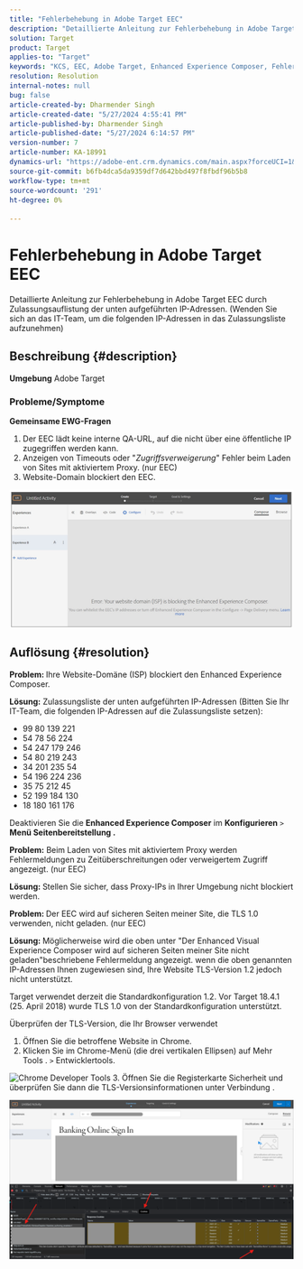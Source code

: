 ```yaml
---
title: "Fehlerbehebung in Adobe Target EEC"
description: "Detaillierte Anleitung zur Fehlerbehebung in Adobe Target EEC"
solution: Target
product: Target
applies-to: "Target"
keywords: "KCS, EEC, Adobe Target, Enhanced Experience Composer, Fehlerbehebung"
resolution: Resolution
internal-notes: null
bug: false
article-created-by: Dharmender Singh
article-created-date: "5/27/2024 4:55:41 PM"
article-published-by: Dharmender Singh
article-published-date: "5/27/2024 6:14:57 PM"
version-number: 7
article-number: KA-18991
dynamics-url: "https://adobe-ent.crm.dynamics.com/main.aspx?forceUCI=1&pagetype=entityrecord&etn=knowledgearticle&id=00f6b9ef-491c-ef11-840b-6045bd034c54"
source-git-commit: b6fb4dca5da9359df7d642bbd497f8fbdf96b5b8
workflow-type: tm+mt
source-wordcount: '291'
ht-degree: 0%

---
```


# Fehlerbehebung in Adobe Target EEC


Detaillierte Anleitung zur Fehlerbehebung in Adobe Target EEC durch Zulassungsauflistung der unten aufgeführten IP-Adressen. (Wenden Sie sich an das IT-Team, um die folgenden IP-Adressen in das Zulassungsliste aufzunehmen)

## Beschreibung {#description}


<b>Umgebung</b>
Adobe Target

### Probleme/Symptome

<b>Gemeinsame EWG-Fragen</b>
1. Der EEC lädt keine interne QA-URL, auf die nicht über eine öffentliche IP zugegriffen werden kann.
2. Anzeigen von Timeouts oder &quot;*Zugriffsverweigerung*&quot; Fehler beim Laden von Sites mit aktiviertem Proxy. (nur EEC)
3. Website-Domain blockiert den EEC.

![](assets/___02f6b9ef-491c-ef11-840b-6045bd034c54___.png)


## Auflösung {#resolution}


<b>Problem: </b>Ihre Website-Domäne (ISP) blockiert den Enhanced Experience Composer.

<b>Lösung:</b> Zulassungsliste der unten aufgeführten IP-Adressen (Bitten Sie Ihr IT-Team, die folgenden IP-Adressen auf die Zulassungsliste setzen):

- 99 80 139 221
- 54 78 56 224
- 54 247 179 246
- 54 80 219 243
- 34 201 235 54
- 54 196 224 236
- 35 75 212 45
- 52 199 184 130
- 18 180 161 176


Deaktivieren Sie die <b>Enhanced Experience Composer</b> im <b>Konfigurieren</b> `>` <b> Menü Seitenbereitstellung .</b>





<b>Problem:</b> Beim Laden von Sites mit aktiviertem Proxy werden Fehlermeldungen zu Zeitüberschreitungen oder verweigertem Zugriff angezeigt. (nur EEC)

<b>Lösung: </b>Stellen Sie sicher, dass Proxy-IPs in Ihrer Umgebung nicht blockiert werden.



<b>Problem: </b>Der EEC wird auf sicheren Seiten meiner Site, die TLS 1.0 verwenden, nicht geladen. (nur EEC)

<b>Lösung: </b>Möglicherweise wird die oben unter &quot;Der Enhanced Visual Experience Composer wird auf sicheren Seiten meiner Site nicht geladen&quot;beschriebene Fehlermeldung angezeigt. wenn die oben genannten IP-Adressen Ihnen zugewiesen sind, Ihre Website TLS-Version 1.2 jedoch nicht unterstützt.

Target verwendet derzeit die Standardkonfiguration 1.2. Vor Target 18.4.1 (25. April 2018) wurde TLS 1.0 von der Standardkonfiguration unterstützt.

Überprüfen der TLS-Version, die Ihr Browser verwendet
1. Öffnen Sie die betroffene Website in Chrome.
2. Klicken Sie im Chrome-Menü (die drei vertikalen Ellipsen) auf Mehr Tools . `>`  Entwicklertools.

![Chrome Developer Tools](https://experienceleague.adobe.com/docs/target/assets/chrome-developer-tools.png?lang=en)
3. Öffnen Sie die Registerkarte Sicherheit und überprüfen Sie dann die TLS-Versionsinformationen unter Verbindung .

![](assets/86ad6c3a-541c-ef11-840b-6045bd034c54.png)
